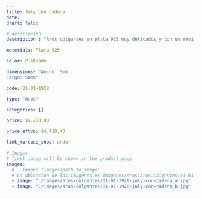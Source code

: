 ```yaml
---
title: July con cadena
date: 
draft: false

# descripcion
description : "Aros colgantes en plata 925 muy delicados y con un movimientos hermoso."

materials: Plata 925

color: Plateado

dimensions: "Ancho: 5mm 
Largo: 50mm"

code: 01-01-1928

type: "Aros"

categories: []

price: $5.200,00

price_eftvo: $4.418,40

link_mercado_shop: undef

# Images
# first image will be shown in the product page
images:
  # - image: "images/path_to_image"
  # La ubicacion de las imagenes es imagenes/Aros/Aros.Colgantes/01-01-1928-july-con-cadena
  - image: "./images/aros/colgantes/01-01-1928-july-con-cadena_a.jpg"
  - image: "./images/aros/colgantes/01-01-1928-july-con-cadena_b.jpg"
---
```

